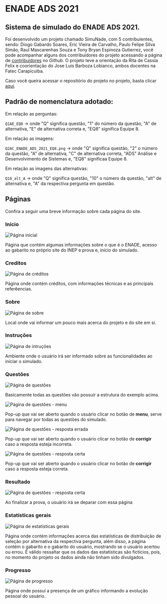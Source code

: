 # ENADE ADS 2021

## Sistema de simulado do ENADE ADS 2021.

Foi desenvolvido um projeto chamado SimuNade, com 5 contribuientes, sendo: Diogo Gabardo Soares, Eric Vieira de Carvalho, Paulo Felipe Silva Simão, Raul Mascarenhas Souza e Tony Bryan Espinoza Gutierrez, você pode acompanhar alguns dos contribuidores do projeto acessando a página de [contribuidores](https://github.com/ericcarvlh/eq8-enade-ads-2021-oficial/graphs/contributors) no *Github*. O projeto teve a orientação da Rita de Cassia Felix e coorientação do Jose Luis Barboza Lobianco, ambos docentes na Fatec Carapicuiba.

Caso você queira acessar o repositório do projeto no projeto, basta clicar [aqui](https://github.com/ericcarvlh/eq8-enade-ads-2021-oficial).

## Padrão de nomenclatura adotado:

Em relação as perguntas:

`Q1AE_EQ8` -> onde "Q" significa questão, "1" do número da questão, "A" de alternativa, "E" de alternativa correta e, "EQ8" significa Equipe 8.

Em relação as imagens:

`Q2AC_ENADE_ADS_2021_EQ8.png` -> onde "Q" significa questão, "2" o número da questão, "A" de alternativa, "C" de alternativa correta, "ADS" Análise e Desenvolvimento de Sistemas e, "EQ8" significaa Equipe 8.

Em relação as imagens das alternativas:

`Q10_alt_A` -> onde "Q" significa questão, "10" o número da questão, "alt" de alternativa e, "A" da respectiva pergunta em questão.

## Páginas

Confira a seguir uma breve informação sobre cada página do site.

<p Align = 'Center'>

### Início

![Página inicial](./Images/Paginas/Inicio.png)

Página que contém algumas informações sobre o que é o ENADE,
acesso ao gabarito no próprio site do INEP e prova e, início do simulado.

### Creditos

![Página de créditos](./Images/Paginas/Creditos.png)

Página onde contém créditos, com informações técnicas e as principais referêencias.

### Sobre

![Página de sobre](./Images/Paginas/Sobre.png)

Local onde vai informar um pouco mais acerca do projeto e do site em si.

### Instruções

![Página de intruções](./Images/Paginas/Instrucoes.png)

Ambiente onde o usuário irá ser informado sobre as funcionalidades ao iniciar o simulado.

### Questões

![Página de questões](./Images/Paginas/Questoes.png)

Basicamente todas as questões vão possuír a estrutura do exemplo acima.

![Página de questões - menu](./Images/Paginas/Questoes-menu.png)

Pop-up que vai ser aberto quando o usuário clicar no botão de **menu**, serve para navegar por todas as questões do simulado.

![Página de questões - resposta errada](./Images/Paginas/Questoes-resposta-errada.png)

Pop-up que vai ser aberto quando o usuário clicar no botão de **corrigir** caso a resposta esteja incorreta.

![Página de questões - resposta certa](./Images/Paginas/Questoes-resposta-certa.png)

Pop-up que vai ser aberto quando o usuário clicar no botão de **corrigir** caso a resposta esteja correta.

### Resultado

![Página de questões - resposta certa](./Images/Paginas/Resultado.png)

Ao finalizar a prova, o usuário irá se deparar com essa página

### Estatísticas gerais 

![Página de estatísticas gerais ](./Images/Paginas/Resultado-estatistica.png)

Página onde contém informações acerca das estatísticas de distribuição de seleção por alternativa da respectiva pergunta, além disso, a página contém o gabarito e o gabarito do usuário, mostrando se o usuário acertou ou errou. É válido ressaltar que os dados das estatísticas são fictícios, pois, no momento do projeto os dados ainda não tinham sido divulgados.

### Progresso

![Página de progresso](./Images/Paginas/Progresso.png)

Página onde possuí a presença de um gráfico informando a evolução pessoal do usuário.

</p>